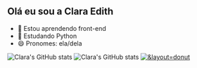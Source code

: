 ## Olá eu sou a Clara Edith

- 🔭 Estou aprendendo front-end
- 🌱 Estudando Python 
- 😄 Pronomes: ela/dela

![Clara's GitHub stats](https://github-readme-stats.vercel.app/api?username=edithcommit&show_icons=true&theme=radical)
![Clara's GitHub stats](https://github-readme-stats.vercel.app/api?username=edithcommit&hide=contribs,prs&theme=radical)
[![&layout=donut](https://github-readme-stats.vercel.app/api/top-langs/?username=anuraghazra&layout=donut-vertical)](https://github.com/edithcommit/github-readme-stats)
